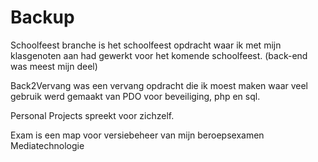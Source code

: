 # Backup

Schoolfeest branche is het schoolfeest opdracht waar ik met mijn klasgenoten aan had gewerkt voor het komende schoolfeest. (back-end was meest mijn deel)

Back2Vervang was een vervang opdracht die ik moest maken waar veel gebruik werd gemaakt van PDO voor beveiliging, php en sql.

Personal Projects spreekt voor zichzelf.

Exam is een map voor versiebeheer van mijn beroepsexamen Mediatechnologie
